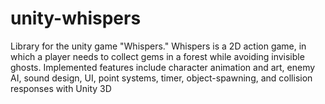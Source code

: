 # unity-whispers
Library for the unity game "Whispers." 
Whispers is a 2D action game, in which a player needs to collect gems in a forest while avoiding invisible ghosts. 
Implemented features include character animation and art, enemy AI, sound design, UI, point systems, timer,
object-spawning, and collision responses with Unity 3D
